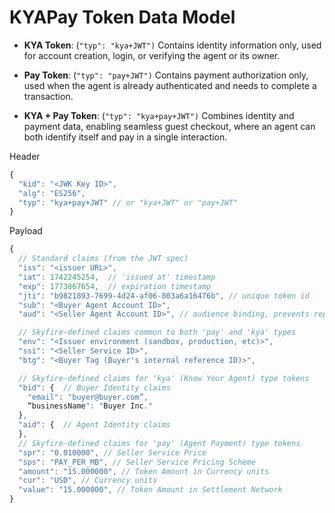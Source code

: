 # KYAPay Token Data Model

* **KYA Token**: (`"typ": "kya+JWT")` Contains identity information only, used for account creation, login, or verifying the agent or its owner.  
    
* **Pay Token**: (`"typ": "pay+JWT")` Contains payment authorization only, used when the agent is already authenticated and needs to complete a transaction.

* **KYA \+ Pay Token**: (`"typ": "kya+pay+JWT")` Combines identity and payment data, enabling seamless guest checkout, where an agent can both identify itself and pay in a single interaction.

Header

```javascript
{
  "kid": "<JWK Key ID>",
  "alg": "ES256",
  "typ": "kya+pay+JWT" // or "kya+JWT" or "pay+JWT"
}
```

Payload
```js
{  
  // Standard claims (from the JWT spec)  
  "iss": "<issuer URL>",  
  "iat": 1742245254,  // 'issued at' timestamp  
  "exp": 1773867654,  // expiration timestamp  
  "jti": "b9821893-7699-4d24-af06-803a6a16476b", // unique token id  
  "sub": "<Buyer Agent Account ID>",  
  "aud": "<Seller Agent Account ID>", // audience binding, prevents replay

  // Skyfire-defined claims common to both 'pay' and 'kya' types  
  "env": "<Issuer environment (sandbox, production, etc)>",    
  "ssi": "<Seller Service ID>",  
  "btg": "<Buyer Tag (Buyer's internal reference ID)>",

  // Skyfire-defined claims for 'kya' (Know Your Agent) type tokens  
  "bid": {  // Buyer Identity claims  
    "email": "buyer@buyer.com”,   
    “businessName": "Buyer Inc."  
  },  
  "aid": {  // Agent Identity claims  
  },  
  // Skyfire-defined claims for 'pay' (Agent Payment) type tokens  
  "spr": "0.010000", // Seller Service Price  
  "sps": "PAY_PER_MB", // Seller Service Pricing Scheme  
  "amount": "15.000000", // Token Amount in Currency units  
  "cur": "USD", // Currency units  
  "value": "15.000000", // Token Amount in Settlement Network  
}
```
